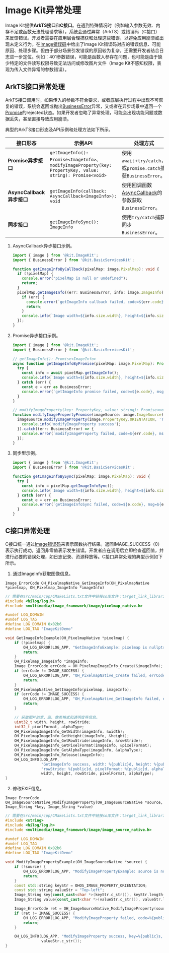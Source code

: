 # Image Kit异常处理
<!--Kit: Image Kit-->
<!--Subsystem: Multimedia-->
<!--Owner: @aulight02-->
<!--Designer: @liyang_bryan-->
<!--Tester: @xchaosioda-->
<!--Adviser: @w_Machine_cc-->

Image Kit提供**ArkTS接口**和**C接口**。在遇到特殊情况时（例如输入参数无效、内存不足或函数无法处理请求等），系统会通过异常（ArkTS）或错误码（C接口）来反馈错误。开发者需要在应用层合理捕获和处理这些错误，以避免应用崩溃或出现未定义行为。在[Image错误码](../../../reference/apis-image-kit/errorcode-image.md)中给出了Image Kit错误码对应的错误信息、可能原因、处理步骤。但由于部分场景引发错误的原因较为复杂，还需要开发者结合日志进一步定位。例如：401参数错误，可能是函数入参存在问题，也可能是由于缺少特定的文件读写权限导致无法访问或修改图片文件（Image Kit不感知权限，表现为传入文件异常的参数错误）。

## ArkTS接口异常处理

ArkTS接口调用时，如果传入的参数不符合要求，或者底层执行过程中出现不可恢复的错误，系统会返回或抛出[BusinessError](../../../reference/apis-basic-services-kit/js-apis-base.md#businesserror)异常，又或者在异步场景中返回一个[Promise](../../../arkts-utils/async-concurrency-overview.md#promise)的rejected状态。如果开发者忽略了异常处理，可能会出现功能问题或数据丢失，甚至直接导致应用崩溃。

典型的ArkTS接口形态及API示例和处理方法如下所示。

| 接口形态          | 示例API                                                                                                       | 处理方式                                    |
| ------------- | ---------------------------------------------------------------------------------------------------------------- | ------------------------------------------ |
| **Promise异步接口** | `getImageInfo(): Promise<ImageInfo>`、`modifyImageProperty(key: PropertyKey, value: string): Promise<void>` | 使用`await`+`try/catch`，或`promise.catch`捕获`BusinessError`。|
| **AsyncCallback异步接口**       | `getImageInfo(callback: AsyncCallback<ImageInfo>): void`                                        | 使用回调函数[AsyncCallback](../../../reference/apis-basic-services-kit/js-apis-base.md#asynccallback)的参数获取`BusinessError`。             |
| **同步接口**       | `getImageInfoSync(): ImageInfo`                                                                              | 使用`try/catch`捕获同步`BusinessError`。    |

1. AsyncCallback异步接口示例。

   ```ts
   import { image } from '@kit.ImageKit';
   import { BusinessError } from '@kit.BasicServicesKit';

   function getImageInfoByCallback(pixelMap: image.PixelMap): void {
     if (!pixelMap) {
       console.error("pixelMap is null or undefined");
       return;
     }
     pixelMap.getImageInfo((err: BusinessError, info: image.ImageInfo) => {
       if (err) {
         console.error(`getImageInfo callback failed, code=${err.code}, msg=${err.message}`);
         return;
       }
       console.info(`Image width=${info.size.width}, height=${info.size.height}`);
     });
   }
   ```

2. Promise异步接口示例。

   ```ts
   import { image } from '@kit.ImageKit';
   import { BusinessError } from '@kit.BasicServicesKit';

   // getImageInfo(): Promise<ImageInfo>
   async function getImageInfoByPromise(pixelMap: image.PixelMap): Promise<void> {
     try {
       const info = await pixelMap.getImageInfo();
       console.info(`Image width=${info.size.width}, height=${info.size.height}`);
     } catch (err) {
       const e = err as BusinessError;
       console.error(`getImageInfo promise failed, code=${e.code}, msg=${e.message}`);
     }
   }

   // modifyImageProperty(key: PropertyKey, value: string): Promise<void>
   function modifyImagePropertyPromise(imageSource: image.ImageSource): void {
     imageSource.modifyImageProperty(image.PropertyKey.ORIENTATION, 'Top-left').then(() => {
       console.info('modifyImageProperty success');
     }).catch((err: BusinessError) => {
       console.error(`modifyImageProperty failed, code=${err.code}, msg=${err.message}`);
     });
   }
   ```

3. 同步型示例。

   ```ts
   import { image } from '@kit.ImageKit';
   import { BusinessError } from '@kit.BasicServicesKit';

   function getImageInfoBySync(pixelMap: image.PixelMap): void {
     try {
       const info = pixelMap.getImageInfoSync();
       console.info(`Image width=${info.size.width}, height=${info.size.height}`);
     } catch (err) {
       const e = err as BusinessError;
       console.error(`getImageInfoSync failed, code=${e.code}, msg=${e.message}`);
     }
   }
   ```

## C接口异常处理

C接口统一通过[Image错误码](../../../reference/apis-image-kit/errorcode-image.md)来表示函数执行结果。返回IMAGE_SUCCESS（0）表示执行成功，返回非零值表示发生错误。开发者应在调用后立即检查返回值，并进行必要的错误处理，如日志记录、资源释放等。C接口异常处理的典型示例如下所示。

1. 通过ImageInfo获取图像信息。

`Image_ErrorCode OH_PixelmapNative_GetImageInfo(OH_PixelmapNative *pixelmap, OH_Pixelmap_ImageInfo *imageInfo)`

   ```cpp
   // 需要在src/main/cpp/CMakeLists.txt文件中链接so库文件：target_link_libraries(entry PUBLIC libhilog_ndk.z.so libpixelmap.so)。
   #include <hilog/log.h>
   #include <multimedia/image_framework/image/pixelmap_native.h>

   #undef LOG_DOMAIN
   #undef LOG_TAG
   #define LOG_DOMAIN 0x02b6
   #define LOG_TAG "ImageKitDemo"

   void GetImageInfoExample(OH_PixelmapNative *pixelmap) {
       if (!pixelmap) {
           OH_LOG_ERROR(LOG_APP, "GetImageInfoExample: pixelmap is nullptr");
           return;
       }
       OH_Pixelmap_ImageInfo *imageInfo;
       Image_ErrorCode errCode = OH_PixelmapImageInfo_Create(&imageInfo);
       if (errCode != IMAGE_SUCCESS) {
           OH_LOG_ERROR(LOG_APP, "OH_PixelmapNative_Create failed, errCode: %{public}d.", errCode);
           return;
       }
       OH_PixelmapNative_GetImageInfo(pixelmap, imageInfo);
       if (errCode != IMAGE_SUCCESS) {
           OH_LOG_ERROR(LOG_APP, "OH_PixelmapNative_GetImageInfo failed, errCode: %{public}d.", errCode);
           return;
       }

       // 获取图片的宽、高、像素格式和透明度等信息。
       uint32_t width, height, rowStride;
       int32_t pixelFormat, alphaType;
       OH_PixelmapImageInfo_GetWidth(imageInfo, &width);
       OH_PixelmapImageInfo_GetHeight(imageInfo, &height);
       OH_PixelmapImageInfo_GetRowStride(imageInfo, &rowStride);
       OH_PixelmapImageInfo_GetPixelFormat(imageInfo, &pixelFormat);
       OH_PixelmapImageInfo_GetAlphaType(imageInfo, &alphaType);
       OH_PixelmapImageInfo_Release(imageInfo);
       OH_LOG_INFO(LOG_APP,
                   "GetImageInfo success, width: %{public}d, height: %{public}d, "
                   "rowStride: %{public}d, pixelFormat: %{public}d, alphaType: %{public}d.",
                   width, height, rowStride, pixelFormat, alphaType);
   }
   ```

2. 修改EXIF信息。

`Image_ErrorCode OH_ImageSourceNative_ModifyImageProperty(OH_ImageSourceNative *source, Image_String *key, Image_String *value)`

   ```cpp
   // 需要在src/main/cpp/CMakeLists.txt文件中链接so库文件：target_link_libraries(entry PUBLIC libhilog_ndk.z.so libimage_source.so)。
   #include <string>
   #include <hilog/log.h>
   #include <multimedia/image_framework/image/image_source_native.h>

   #undef LOG_DOMAIN
   #undef LOG_TAG
   #define LOG_DOMAIN 0x02b6
   #define LOG_TAG "ImageKitDemo"

   void ModifyImagePropertyExample(OH_ImageSourceNative *source) {
       if (!source) {
           OH_LOG_ERROR(LOG_APP, "ModifyImagePropertyExample: source is nullptr");
           return;
       }
       const std::string keyStr = OHOS_IMAGE_PROPERTY_ORIENTATION;
       const std::string valueStr = "Top-left";
       Image_String key{const_cast<char *>(keyStr.c_str()), keyStr.length()};
       Image_String value{const_cast<char *>(valueStr.c_str()), valueStr.length()};

       Image_ErrorCode ret = OH_ImageSourceNative_ModifyImageProperty(source, &key, &value);
       if (ret != IMAGE_SUCCESS) {
           OH_LOG_ERROR(LOG_APP, "ModifyImageProperty failed, code=%{public}d", ret);
           return;
       }

       OH_LOG_INFO(LOG_APP, "ModifyImageProperty success, key=%{public}s, value=%{public}s", keyStr.c_str(),
                   valueStr.c_str());
   }
   ```
